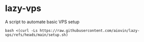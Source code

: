 # lazy-vps
A script to automate basic VPS setup
```
bash <(curl -Ls https://raw.githubusercontent.com/aiovin/lazy-vps/refs/heads/main/setup.sh)
```
